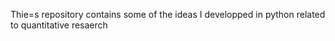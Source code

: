 Thie=s repository contains some of  the ideas  I developped in python related to quantitative resaerch
